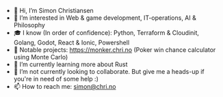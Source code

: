 - 👋 Hi, I’m Simon Christiansen
- 👀 I’m interested in Web & game development, IT-operations, AI & Philosophy
- 🎓 I know (In order of confidence): Python, Terraform & Cloudinit, Golang, Godot, React & Ionic, Powershell
- 🌠 Notable projects: https://monker.chri.no (Poker win chance calculator using Monte Carlo)
- 🌱 I’m currently learning more about Rust
- 💞️ I’m not currently looking to collaborate. But give me a heads-up if you're in need of some help :)
- 📫 How to reach me: simon@chri.no

<!---
sich97/sich97 is a ✨ special ✨ repository because its `README.md` (this file) appears on your GitHub profile.
You can click the Preview link to take a look at your changes.
--->
